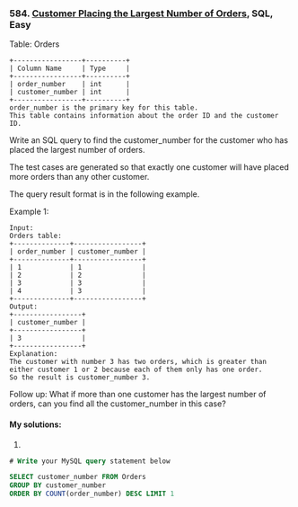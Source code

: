 ### 584. [Customer Placing the Largest Number of Orders](https://leetcode-cn.com/problems/customer-placing-the-largest-number-of-orders/), SQL, Easy

 

Table: Orders

```
+-----------------+----------+
| Column Name     | Type     |
+-----------------+----------+
| order_number    | int      |
| customer_number | int      |
+-----------------+----------+
order_number is the primary key for this table.
This table contains information about the order ID and the customer ID.
```




Write an SQL query to find the customer_number for the customer who has placed the largest number of orders.

The test cases are generated so that exactly one customer will have placed more orders than any other customer.

The query result format is in the following example.

 

Example 1:

``` 
Input: 
Orders table:
+--------------+-----------------+
| order_number | customer_number |
+--------------+-----------------+
| 1            | 1               |
| 2            | 2               |
| 3            | 3               |
| 4            | 3               |
+--------------+-----------------+
Output: 
+-----------------+
| customer_number |
+-----------------+
| 3               |
+-----------------+
Explanation: 
The customer with number 3 has two orders, which is greater than either customer 1 or 2 because each of them only has one order. 
So the result is customer_number 3.
```




Follow up: What if more than one customer has the largest number of orders, can you find all the customer_number in this case?



#### My solutions:

1. 

```SQL
# Write your MySQL query statement below

SELECT customer_number FROM Orders
GROUP BY customer_number
ORDER BY COUNT(order_number) DESC LIMIT 1 
```



